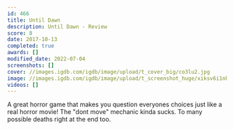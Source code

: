 ```yaml
---
id: 466
title: Until Dawn
description: Until Dawn - Review
score: 8
date: 2017-10-13
completed: true
awards: []
modified_date: 2022-07-04
screenshots: []
cover: //images.igdb.com/igdb/image/upload/t_cover_big/co3lu2.jpg
image: //images.igdb.com/igdb/image/upload/t_screenshot_huge/xiksv6i1nh2owk0atzwf.jpg
videos: []
---
```

A great horror game that makes you question everyones choices just like a real horror movie! The "dont move" mechanic kinda sucks. To many possible deaths right at the end too.